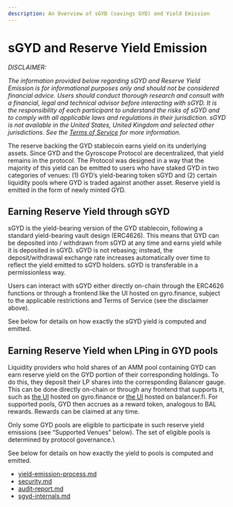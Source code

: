 ```yaml
---
description: An Overview of sGYD (savings GYD) and Yield Emission
---
```


# sGYD and Reserve Yield Emission

_DISCLAIMER:_&#x20;

_The information provided below regarding sGYD and Reserve Yield Emission is for informational purposes only and should not be considered financial advice. Users should conduct thorough research and consult with a financial, legal and technical advisor before interacting with sGYD. It is the responsibility of each participant to understand the risks of sGYD and to comply with all applicable laws and regulations in their jurisdiction. sGYD is not available in the United States, United Kingdom and selected other jurisdictions. See the_ [_Terms of Service_](https://gyro.finance/terms-of-service) _for more information._

The reserve backing the GYD stablecoin earns yield on its underlying assets. Since GYD and the Gyroscope Protocol are decentralized, that yield remains in the protocol. The Protocol was designed in a way that the majority of this yield can be emitted to users who have staked GYD in two categories of venues: (1) GYD’s yield-bearing token sGYD and (2) certain liquidity pools where GYD is traded against another asset. Reserve yield is emitted in the form of newly minted GYD.

## Earning Reserve Yield through sGYD

sGYD is the yield-bearing version of the GYD stablecoin, following a standard yield-bearing vault design (ERC4626). This means that GYD can be deposited into / withdrawn from sGYD at any time and earns yield while it is deposited in sGYD. sGYD is not rebasing; instead, the deposit/withdrawal exchange rate increases automatically over time to reflect the yield emitted to sGYD holders. sGYD is transferable in a permissionless way.

Users can interact with sGYD either directly on-chain through the ERC4626 functions or through a frontend like the UI hosted on gyro.finance, subject to the applicable restrictions and Terms of Service (see the disclaimer above).

See below for details on how exactly the sGYD yield is computed and emitted.

## Earning Reserve Yield when LPing in GYD pools

Liquidity providers who hold shares of an AMM pool containing GYD can earn reserve yield on the GYD portion of their corresponding holdings. To do this, they deposit their LP shares into the corresponding Balancer gauge. This can be done directly on-chain or through any frontend that supports it, such as [the UI](https://app.gyro.finance/pools/ethereum/) hosted on gyro.finance or [the UI](https://balancer.fi/pools) hosted on balancer.fi. For supported pools, GYD then accrues as a reward token, analogous to BAL rewards. Rewards can be claimed at any time.

Only some GYD pools are eligible to participate in such reserve yield emissions (see “Supported Venues” below). The set of eligible pools is determined by protocol governance.\


See below for details on how exactly the yield to pools is computed and emitted.

- [yield-emission-process.md](yield-emission-process.md)
- [security.md](security.md)
- [audit-report.md](audit-report.md)
- [sgyd-internals.md](sgyd-internals.md)
